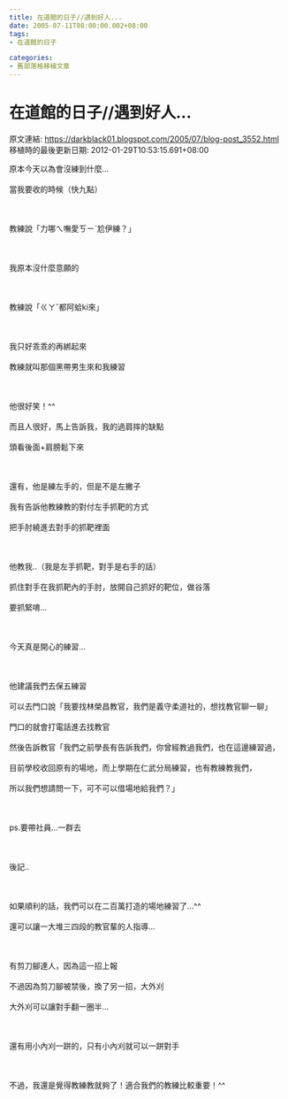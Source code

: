 ```yaml
---
title: 在道館的日子//遇到好人...
date: 2005-07-11T08:00:00.002+08:00
tags: 
- 在道館的日子

categories:
- 舊部落格移植文章
---
```


# 在道館的日子//遇到好人...

原文連結: https://darkblack01.blogspot.com/2005/07/blog-post_3552.html
移植時的最後更新日期: 2012-01-29T10:53:15.691+08:00

原本今天以為會沒練到什麼...<br /><br />當我要收的時候（快九點）<br /><br /><br /><br />教練說「力哪ㄟ嘸愛ㄎㄧˋ尬伊練？」<br /><br /><br /><br />我原本沒什麼意願的<br /><br /><br /><br />教練說「ㄍㄚˇ都阿蛤ki來」<br /><br /><br /><br />我只好乖乖的再綁起來<br /><br />教練就叫那個黑帶男生來和我練習<br /><br /><br /><br />他很好笑！^^<br /><br />而且人很好，馬上告訴我，我的過肩摔的缺點<br /><br />頭看後面+肩膀鬆下來<br /><br /><br /><br />還有，他是練左手的，但是不是左撇子<br /><br />我有告訴他教練教的對付左手抓靶的方式<br /><br />把手肘繞進去對手的抓靶裡面<br /><br /><br /><br />他教我..（我是左手抓靶，對手是右手的話）<br /><br />抓住對手在我抓靶內的手肘，放開自己抓好的靶位，做谷落<br /><br />要抓緊唷...<br /><br /><br /><br />今天真是開心的練習...<br /><br /><br /><br />他建議我們去保五練習<br /><br />可以去門口說「我要找林榮昌教官，我們是義守柔道社的，想找教官聊一聊」<br /><br />門口的就會打電話進去找教官<br /><br />然後告訴教官「我們之前學長有告訴我們，你曾經教過我們，也在這邊練習過，<br /><br />目前學校收回原有的場地，而上學期在仁武分局練習，也有教練教我們，<br /><br />所以我們想請問一下，可不可以借場地給我們？」<br /><br /><br /><br />ps.要帶社員...一群去<br /><br /><br /><br />後記..<br /><br /><br /><br />如果順利的話，我們可以在二百萬打造的場地練習了...^^<br /><br />還可以讓一大堆三四段的教官輩的人指導...<br /><br /><br /><br />有剪刀腳達人，因為這一招上報<br /><br />不過因為剪刀腳被禁後，換了另一招，大外刈<br /><br />大外刈可以讓對手翻一圈半...<br /><br /><br /><br />還有用小內刈一跰的，只有小內刈就可以一跰對手<br /><br /><br /><br />不過，我還是覺得教練教就夠了！適合我們的教練比較重要！^^  
